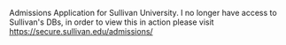 Admissions Application for Sullivan University. I no longer have access to Sullivan's DBs, in order to view this in action please visit https://secure.sullivan.edu/admissions/  
